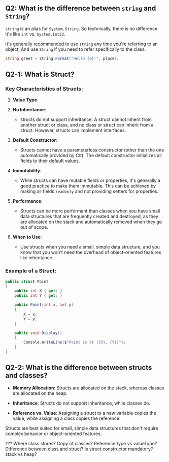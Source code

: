 ## Q2: What is the difference between `string` and `String`?

`string` is an alias for `System.String`. So technically, there is no difference. It's like `int` vs. `System.Int32`.

It's generally recommended to use `string` any time you're referring to an object, And use `String` if you need to refer specifically to the class.

```csharp
string greet = String.Format("Hello {0}!", place);
```

## Q2-1: What is Struct?

### Key Characteristics of Structs:

1. **Value Type**

2. **No Inheritance**:
   - structs do not support inheritance. A struct cannot inherit from another struct or class, and no class or struct can inherit from a struct. However, structs can implement interfaces.

3. **Default Constructor**:
   - Structs cannot have a parameterless constructor (other than the one automatically provided by C#). The default constructor initializes all fields to their default values.

4. **Immutability**:
   - While structs can have mutable fields or properties, it's generally a good practice to make them immutable. This can be achieved by making all fields `readonly` and not providing setters for properties.

5. **Performance**:
   - Structs can be more performant than classes when you have small data structures that are frequently created and destroyed, as they are allocated on the stack and automatically removed when they go out of scope.

6. **When to Use**:
   - Use structs when you need a small, simple data structure, and you know that you won't need the overhead of object-oriented features like inheritance.

### Example of a Struct:

```csharp
public struct Point
{
    public int X { get; }
    public int Y { get; }

    public Point(int x, int y)
    {
        X = x;
        Y = y;
    }

    public void Display()
    {
        Console.WriteLine($"Point is at ({X}, {Y})");
    }
}
```

## Q2-2: What is the difference between structs and classes?

- **Memory Allocation**: Structs are allocated on the stack, whereas classes are allocated on the heap.

- **Inheritance**: Structs do not support inheritance, while classes do.

- **Reference vs. Value**: Assigning a struct to a new variable copies the value, while assigning a class copies the reference.

Structs are best suited for small, simple data structures that don't require complex behavior or object-oriented features.


???
Where class stores?
Copy of classes?
Reference type vs valueType?
Difference between class and struct?
Is struct constructor mandatory?
stack vs heap?